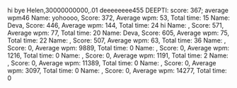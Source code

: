  hi
 bye
Helen,30000000000,.01
deeeeeeee455
DEEPTI: score: 367; average wpm46
Name: yohoooo, Score: 372, Average wpm: 53, Total time: 15
Name: Deva, Score: 446, Average wpm: 144, Total time: 24
hi
Name: , Score: 571, Average wpm: 77, Total time: 20
Name: Deva, Score: 605, Average wpm: 75, Total time: 22
Name: , Score: 507, Average wpm: 63, Total time: 36
Name: , Score: 0, Average wpm: 9889, Total time: 0
Name: , Score: 0, Average wpm: 1216, Total time: 0
Name: , Score: 0, Average wpm: 1191, Total time: 2
Name: , Score: 0, Average wpm: 11389, Total time: 0
Name: , Score: 0, Average wpm: 3097, Total time: 0
Name: , Score: 0, Average wpm: 14277, Total time: 0
